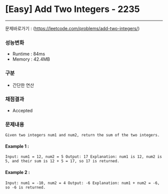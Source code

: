# [Easy] Add Two Integers - 2235

---

문제바로가기 : (https://leetcode.com/problems/add-two-integers/)

### 성능변화

- Runtime : 84ms
- Memory : 42.4MB

### 구분

- 간단한 연산

### 채점결과

- Accepted

### 문제내용

    Given two integers num1 and num2, return the sum of the two integers.

#### Example 1 :

`Input: num1 = 12, num2 = 5
Output: 17
Explanation: num1 is 12, num2 is 5, and their sum is 12 + 5 = 17, so 17 is returned.`

#### Example 2 :

`Input: num1 = -10, num2 = 4
Output: -6
Explanation: num1 + num2 = -6, so -6 is returned.`
